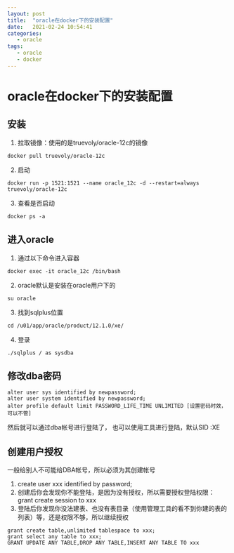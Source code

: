 ```yaml
---
layout: post
title:  "oracle在docker下的安装配置"
date:   2021-02-24 10:54:41
categories: 
   - oracle
tags:
   - oracle
   - docker
---
```


# oracle在docker下的安装配置

## 安装

1. 拉取镜像：使用的是truevoly/oracle-12c的镜像

```
docker pull truevoly/oracle-12c
```

2. 启动
   
```
docker run -p 1521:1521 --name oracle_12c -d --restart=always truevoly/oracle-12c
```

3. 查看是否启动

```
docker ps -a
```

## 进入oracle

1. 通过以下命令进入容器

```
docker exec -it oracle_12c /bin/bash
```

2. oracle默认是安装在oracle用户下的
   
```
su oracle
```

3. 找到sqlplus位置

```
cd /u01/app/oracle/product/12.1.0/xe/
```

4. 登录
   
```
./sqlplus / as sysdba
```

## 修改dba密码

```
alter user sys identified by newpassword;
alter user system identified by newpassword;
alter profile default limit PASSWORD_LIFE_TIME UNLIMITED [设置密码时效，可以不管]
```

然后就可以通过dba帐号进行登陆了， 也可以使用工具进行登陆，默认SID :XE

## 创建用户授权

一般给别人不可能给DBA帐号，所以必须为其创建帐号

1. create user xxx identified by password;
2. 创建后你会发现你不能登陆，是因为没有授权，所以需要授权登陆权限：grant create session to xxx
3. 登陆后你发现你没法建表、也没有表目录（使用管理工具的看不到你建的表的列表）等，还是权限不够，所以继续授权
   
 ```
grant create table,unlimited tablespace to xxx;
grant select any table to xxx;
GRANT UPDATE ANY TABLE,DROP ANY TABLE,INSERT ANY TABLE TO xxx
 ```  